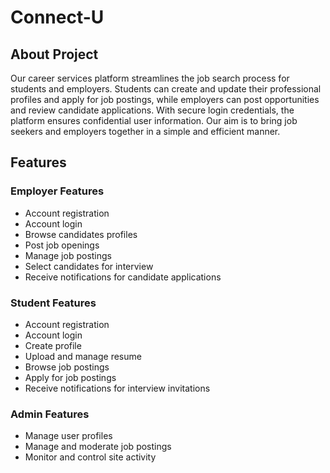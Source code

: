 # Connect-U

## About Project 

Our career services platform streamlines the job search process for students and employers. Students can create and update their professional profiles and apply for job postings, while employers can post opportunities and review candidate applications. With secure login credentials, the platform ensures confidential user information. Our aim is to bring job seekers and employers together in a simple and efficient manner.

##  Features

### Employer Features
 - Account registration
 - Account login
 - Browse candidates profiles
 - Post job openings
 - Manage job postings
 - Select candidates for interview
 - Receive notifications for candidate applications

### Student Features 
- Account registration
- Account login
- Create profile
- Upload and manage resume
- Browse job postings
- Apply for job postings
- Receive notifications for interview invitations

### Admin Features
- Manage user profiles
- Manage and moderate job postings
- Monitor and control site activity
